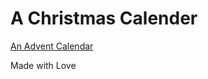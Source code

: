 # A Christmas Calender
[An Advent Calendar](https://jellyfish-bit.github.io/christmas/)

Made with Love